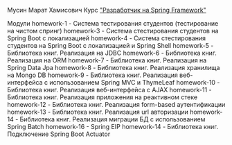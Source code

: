 Мусин Марат Хамисович
Курс ["Разработчик на Spring Framework"](https://otus.ru/lessons/javaspring/?int_source=courses_catalog&int_term=programming)

Модули
homework-1 - Система тестирования студентов (тестирование на чистом спринг)
homework-3 - Система стестирования студентов на Spring Boot с локализацией
homework-4 - Система стестирования студентов на Spring Boot с локализацией и Spring Shell
homework-5 - Библиотека книг. Реализация на JDBC
homework-6 - Библиотека книг. Реализация на ORM
homework-7 - Библиотека книг. Реализация на Spring Data Jpa
homework-8 - Библиотека книг. Реализация хранилища на Mongo DB
homework-9 - Библиотека книг. Реализация веб-интерфейса с использованием Spring MVC и ThymeLeaf
homework-10 - Библиотека книг. Реализация веб-интерфейса с AJAX
homework-11 - Библиотека книг. Реализация приложения на реактивном стеке 
homework-12 - Библиотека книг. Реализация form-based аутентификации
homework-13 - Библиотека книг. Реализация url авторизации 
homework-14 - Библиотека книг. Реализация миграции БД с использованием Spring Batch
homework-16 - Spring EIP
homework-14 - Библиотека книг. Подключение Spring Boot Actuator

